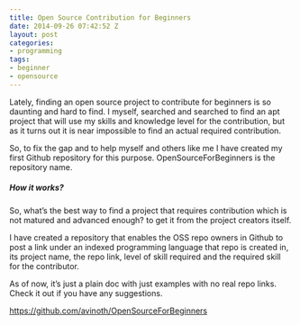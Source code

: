 ```yaml
---
title: Open Source Contribution for Beginners
date: 2014-09-26 07:42:52 Z
layout: post
categories:
- programming
tags:
- beginner
- opensource
---
```


Lately, finding an open source project to contribute for beginners is so daunting and hard to find. I myself, searched and searched to find an apt project that will use my skills and knowledge level for the contribution, but as it turns out it is near impossible to find an actual required contribution.

<!-- more -->

So, to fix the gap and to help myself and others like me I have created my first Github repository for this purpose. OpenSourceForBeginners is the repository name.

##### How it works?

So, what’s the best way to find a project that requires contribution which is not matured and advanced enough? to get it from the project creators itself.

I have created a repository that enables the OSS repo owners in Github to post a link under an indexed programming language that repo is created in, its project name, the repo link, level of skill required and the required skill for the contributor.

As of now, it’s just a plain doc with just examples with no real repo links. Check it out if you have any suggestions.

https://github.com/avinoth/OpenSourceForBeginners

